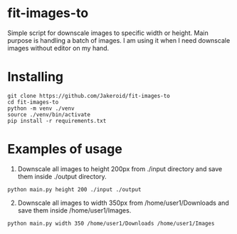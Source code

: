 # fit-images-to
Simple script for downscale images to specific width or height.
Main purpose is handling a batch of images. 
I am using it when I need downscale images without editor on my hand.

# Installing
```
git clone https://github.com/Jakeroid/fit-images-to
cd fit-images-to
python -m venv ./venv
source ./venv/bin/activate
pip install -r requirements.txt
```

# Examples of usage

1. Downscale all images to height 200px from ./input directory and save them inside ./output directory.

```
python main.py height 200 ./input ./output
```

2. Downscale all images to width 350px from /home/user1/Downloads and save them inside /home/user1/Images.

```
python main.py width 350 /home/user1/Downloads /home/user1/Images
```
